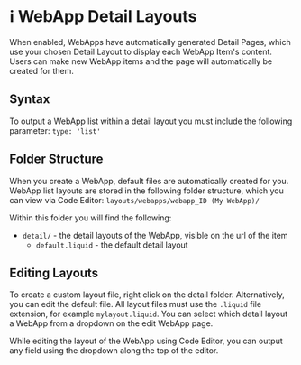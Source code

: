 # ℹ️ WebApp Detail Layouts

When enabled, WebApps have automatically generated Detail Pages, which use your chosen Detail Layout to display each WebApp Item's content. Users can make new WebApp items and the page will automatically be created for them.

## Syntax

To output a WebApp list within a detail layout you must include the following parameter: `type: 'list'`

<!-- See more about nesting dynamic content inside your WebApp Layouts in the [Nested Content and Datasources](https://help.siteglide.com/article/201-datasources-and-nested-dynamic-content-introduction) section of the documentation. See more about list output parameters on the [List Layouts](/webapps/layouts/webapp-list-layout.md) doc. -->

## Folder Structure

When you create a WebApp, default files are automatically created for you. WebApp list layouts are stored in the following folder structure, which you can view via Code Editor: `layouts/webapps/webapp_ID (My WebApp)/`

Within this folder you will find the following:

* `detail/` - the detail layouts of the WebApp, visible on the url of the item
  * `default.liquid` - the default detail layout

## Editing Layouts

To create a custom layout file, right click on the detail folder. Alternatively, you can edit the default file. All layout files must use the `.liquid` file extension, for example `mylayout.liquid`. You can select which detail layout a WebApp from a dropdown on the edit WebApp page.

While editing the layout of the WebApp using Code Editor, you can output any field using the dropdown along the top of the editor.
